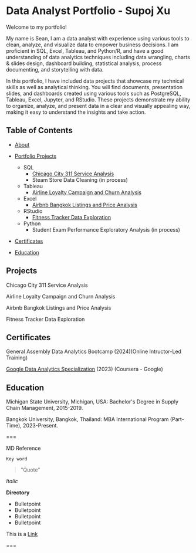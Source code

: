 # Data Analyst Portfolio - Supoj Xu

Welcome to my portfolio!

My name is Sean, I am a data analyst with experience using various tools to clean, analyze, and visualize data to empower business decisions. I am proficient in SQL, Excel, Tableau, and Python/R, and have a good understanding of data analytics techniques including data wrangling, charts & slides design, dashboard building, statistical analysis, process documenting, and storytelling with data.

In this portfolio, I have included data projects that showcase my technical skills as well as analytical thinking. You will find documents, presentation slides, and dashboards created using various tools such as PostgreSQL, Tableau, Excel, Jupyter, and RStudio. These projects demonstrate my ability to organize, analyze, and present data in a clear and visually appealing way, making it easy to understand the insights and take action.

## Table of Contents

* [About](https://github.com/Seanxupoj/DATA-ANALYST-PORTFOLIO/blob/main/README.md)
  
* [Portfolio Projects](https://github.com/Seanxupoj/DATA-ANALYST-PORTFOLIO?tab=readme-ov-file#projects)
  
   * SQL
      * [Chicago City 311 Service Analysis](https://github.com/Seanxupoj/DATA-ANALYST-PORTFOLIO/tree/main/Chicago%20City%20311%20Service%20Analysis%20)
      * Steam Store Data Cleaning (in process) 
   * Tableau
      * [Airline Loyalty Campaign and Churn Analysis](https://github.com/Seanxupoj/DATA-ANALYST-PORTFOLIO/tree/main/Airline%20Loyalty%20Campaign%20and%20Churn%20Analysis)
   * Excel
      * [Airbnb Bangkok Listings and Price Analysis](https://github.com/Seanxupoj/DATA-ANALYST-PORTFOLIO/tree/main/Airbnb%20Bangkok%20Listings%20and%20Price%20Analysis%20)
   * RStudio
      * [Fitness Tracker Data Exploration]([https://github.com/Seanxupoj/DATA-ANALYST-PORTFOLIO/blob/main/Fitness%20Tracker%20Data%20Exploration/FitnessTracker_EDA.md](https://github.com/Seanxupoj/DATA-ANALYST-PORTFOLIO/tree/main/Fitness%20Tracker%20Data%20Exploration))
   * Python
      * Student Exam Performance Exploratory Analysis (in process)

* [Certificates](https://github.com/Seanxupoj/DATA-ANALYST-PORTFOLIO/blob/main/README.md#certificates)

* [Education](https://github.com/Seanxupoj/DATA-ANALYST-PORTFOLIO/tree/main/Airline%20Loyalty%20Campaign%20and%20Churn%20Analysis)

## Projects

Chicago City 311 Service Analysis  

Airline Loyalty Campaign and Churn Analysis  

Airbnb Bangkok Listings and Price Analysis  

Fitness Tracker Data Exploration  

## Certificates

General Assembly Data Analytics Bootcamp (2024)(Online Intructor-Led Training)

[Google Data Analytics Specialization](https://www.coursera.org/account/accomplishments/professional-cert/DS74EJNRFCVL) (2023) (Coursera - Google)


## Education
Michigan State University, Michigan, USA: Bachelor's Degree in Supply Chain Management, 2015-2019.

Bangkok University, Bangkok, Thailand: MBA International Program (Part-Time), 2023-Present.


===

MD Reference

`Key word`
> "Quote"

*Italic*

**Directory**
* Bulletpoint
* Bulletpoint
* Bulletpoint
* Bulletpoint

This is a [Link](www.google.com)

===
